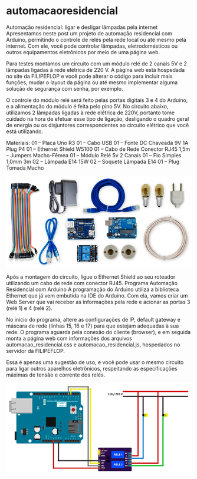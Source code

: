 # automacaoresidencial
Automação residencial: ligar e desligar lâmpadas pela internet
Apresentamos neste post um projeto de automação residencial com Arduino, permitindo o controle de relés pela rede local ou até mesmo pela internet. Com ele, você pode controlar lâmpadas, eletrodomésticos ou outros equipamentos eletrônicos por meio de uma página web.

Para testes montamos um circuito com um módulo relé de 2 canais 5V e 2 lâmpadas ligadas à rede elétrica de 220 V. A página web está hospedada no site da FILIPEFLOP e você pode alterar o código para incluir mais funções, mudar o layout da página ou até mesmo implementar alguma solução de segurança com senha, por exemplo.

O controle do módulo relé será feito pelas portas digitais 3 e 4 do Arduino, e a alimentação do módulo é feita pelo pino 5V. No circuito abaixo, utilizamos 2 lâmpadas ligadas à rede elétrica de 220V, portanto tome cuidado na hora de efetuar esse tipo de ligação, desligando o quadro geral de energia ou os disjuntores correspondentes ao circuito elétrico que você está utilizando.

Materiais:
01 – Placa Uno R3
01 – Cabo USB
01 – Fonte DC Chaveada 9V 1A Plug P4
01 – Ethernet Shield W5100
01 – Cabo de Rede Conector RJ45 1,5m
   – Jumpers Macho-Fêmea
01 – Módulo Relé 5v 2 Canais
01 – Fio Simples 1,0mm 3m
02 – Lâmpada E14 15W
02 – Soquete Lâmpada E14
01 – Plug Tomada Macho

![imagem 02](https://github.com/diegopires92/automacaoresidencial/blob/master/automa%C3%A7%C3%A3o-residencial-com-arduino-01.png)

Após a montagem do circuito, ligue o Ethernet Shield ao seu roteador utilizando um cabo de rede com conector RJ45.
Programa Automação Residencial com Arduino
A programação do Arduino utiliza a biblioteca Ethernet que já vem embutida na IDE do Arduino. Com ela, vamos criar um Web Server que vai receber as informações pela rede e acionar as portas  3 (relé 1) e 4 (relé 2).

No início do programa, altere as configurações de IP, default gateway e máscara de rede (linhas 15, 16 e 17) para que estejam adequadas à sua rede. O programa aguarda pela conexão do cliente (browser), e em seguida monta a página web com informações dos arquivos automacao_residencial.css e automacao_residencial.js, hospedados no servidor da FILIPEFLOP.

Essa é apenas uma sugestão de uso, e você pode usar o mesmo circuito para ligar outros aparelhos eletrônicos, respeitando as especificações máximas de tensão e corrente dos relés.

![imagem 01](https://github.com/diegopires92/automacaoresidencial/blob/master/automa%C3%A7%C3%A3o-residencial-com-arduino-02.png)
